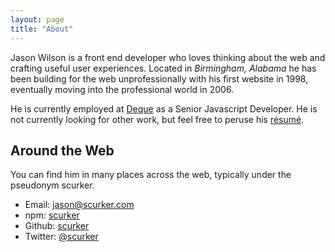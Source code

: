 ```yaml
---
layout: page
title: "About"
---
```


Jason Wilson is a front end developer who loves thinking about the web and crafting useful user experiences. Located in <em>Birmingham, Alabama</em> he has been building for the web unprofessionally with his first website in 1998, eventually moving into the professional world in 2006.

He is currently employed at <a href="https://deque.com/">Deque</a> as a Senior Javascript Developer. He is not currently looking for other work, but feel free to peruse his <a href="/resume">résumé</a>.

## Around the Web

You can find him in many places across the web, typically under the pseudonym scurker.

* Email: [jason@scurker.com](mailto:jason@scurker.com)
* npm: [scurker](https://npmjs.com/~scurker)
* Github: [scurker](https://github.com/scurker)
* Twitter: [@scurker](https://twitter.com/scurker)
